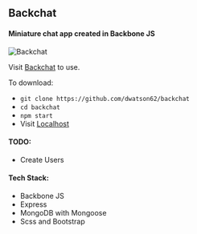 ## Backchat

#### Miniature chat app created in Backbone JS

![Backchat](https://github.com/dwatson62/backchat/blob/master/public/images/screenshot.png)

Visit [Backchat](https://backchat62.herokuapp.com/) to use.

To download:

- ```git clone https://github.com/dwatson62/backchat```
- ```cd backchat```
- ```npm start```
- Visit [Localhost](http://localhost:3000/)

#### TODO:

- Create Users

#### Tech Stack:

- Backbone JS
- Express
- MongoDB with Mongoose
- Scss and Bootstrap
